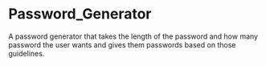 # Password_Generator
A password generator that takes the length of the password and how many password the user wants and gives them passwords based on those guidelines.
